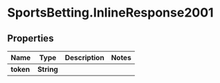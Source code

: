 # SportsBetting.InlineResponse2001

## Properties
Name | Type | Description | Notes
------------ | ------------- | ------------- | -------------
**token** | **String** |  | 
